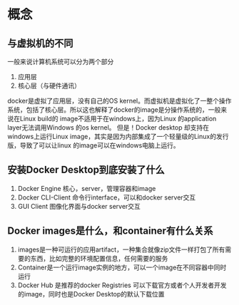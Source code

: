 # 概念
## 与虚拟机的不同
一般来说计算机系统可以分为两个部分

1. 应用层
2. 核心层（与硬件通讯）
   
docker是虚拟了应用层，没有自己的OS kernel。而虚拟机是虚拟化了一整个操作系统，包括了核心层。所以这也解释了docker的image是分操作系统的，一般来说在Linux build的 image不适用于在windows上，因为Linux 的application layer无法调用Windows 的os kernel。
但是！Docker desktop 却支持在windows上运行Linux image，其实是因为内部集成了一个轻量级的Linux的发行版，导致了可以让linux 的image可以在windows电脑上运行。

## 安装Docker Desktop到底安装了什么

1. Docker Engine
   核心，server，管理容器和image
2. Docker CLI-Client
   命令行interface，可以和docker server交互
3. GUI Client
   图像化界面与docker server交互

## Docker images是什么，和container有什么关系
1. images是一种可运行的应用artifact，一种集合就像zip文件一样打包了所有需要的东西，比如完整的环境配置信息，任何需要的服务
2. Container是一个运行image实例的地方，可以一个image在不同容器中同时运行
3. Docker Hub 是推荐的docker Registries 可以下载官方或者个人开发者开发的image，同时也是Docker Desktop的默认下载位置




